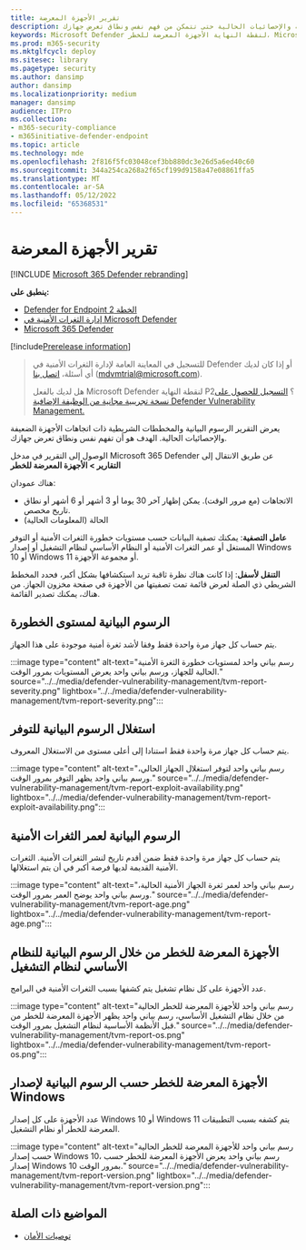 ```yaml
---
title: تقرير الأجهزة المعرضة
description: تقرير يعرض اتجاهات الجهاز الضعيفة والإحصائيات الحالية حتى تتمكن من فهم نفس ونطاق تعرض جهازك.
keywords: Microsoft Defender لنقطة النهاية الأجهزة المعرضة للخطر، Microsoft Defender لنقطة النهاية، وأجهزة التلفزيون، وتقليل التهديدات & التعرض للثغرات الأمنية، وتقليل التهديدات والثغرات الأمنية، ومراقبة تكوين الأمان
ms.prod: m365-security
ms.mktglfcycl: deploy
ms.sitesec: library
ms.pagetype: security
ms.author: dansimp
author: dansimp
ms.localizationpriority: medium
manager: dansimp
audience: ITPro
ms.collection:
- m365-security-compliance
- m365initiative-defender-endpoint
ms.topic: article
ms.technology: mde
ms.openlocfilehash: 2f816f5fc03048cef3bb880dc3e26d5a6ed40c60
ms.sourcegitcommit: 344a254ca268a2f65cf199d9158a47e08861ffa5
ms.translationtype: MT
ms.contentlocale: ar-SA
ms.lasthandoff: 05/12/2022
ms.locfileid: "65368531"
---
```

# <a name="vulnerable-devices-report"></a>تقرير الأجهزة المعرضة

[!INCLUDE [Microsoft 365 Defender rebranding](../../includes/microsoft-defender.md)]

**ينطبق على:**

- [Defender for Endpoint الخطة 2](https://go.microsoft.com/fwlink/?linkid=2154037)
- [إدارة الثغرات الأمنية في Microsoft Defender](index.yml)
- [Microsoft 365 Defender](https://go.microsoft.com/fwlink/?linkid=2118804)

[!include[Prerelease information](../../includes/prerelease.md)]

> للتسجيل في المعاينة العامة لإدارة الثغرات الأمنية في Defender أو إذا كان لديك أي أسئلة، [اتصل بنا](mailto:mdvmtrial@microsoft.com) (mdvmtrial@microsoft.com).
>
> هل لديك بالفعل Microsoft Defender لنقطة النهاية P2؟ [التسجيل للحصول على نسخة تجريبية مجانية من الوظيفة الإضافية Defender Vulnerability Management.](https://signup.microsoft.com/get-started/signup?products=5908ecaa-b8a7-4a04-b6c0-d44fd934b6f2)

يعرض التقرير الرسوم البيانية والمخططات الشريطية ذات اتجاهات الأجهزة الضعيفة والإحصائيات الحالية. الهدف هو أن تفهم نفس ونطاق تعرض جهازك.

الوصول إلى التقرير في مدخل Microsoft 365 Defender عن طريق الانتقال إلى **التقارير > الأجهزة المعرضة للخطر**

هناك عمودان:

- الاتجاهات (مع مرور الوقت). يمكن إظهار آخر 30 يوما أو 3 أشهر أو 6 أشهر أو نطاق تاريخ مخصص.
- الحالة (المعلومات الحالية)

**عامل التصفية**: يمكنك تصفية البيانات حسب مستويات خطورة الثغرات الأمنية أو التوفر المستغل أو عمر الثغرات الأمنية أو النظام الأساسي لنظام التشغيل أو إصدار Windows 10 أو Windows 11 أو مجموعة الأجهزة.

**التنقل لأسفل**: إذا كانت هناك نظرة ثاقبة تريد استكشافها بشكل أكبر، فحدد المخطط الشريطي ذي الصلة لعرض قائمة تمت تصفيتها من الأجهزة في صفحة مخزون الجهاز. من هناك، يمكنك تصدير القائمة.

## <a name="severity-level-graphs"></a>الرسوم البيانية لمستوى الخطورة

يتم حساب كل جهاز مرة واحدة فقط وفقا لأشد ثغرة أمنية موجودة على هذا الجهاز.

:::image type="content" alt-text="رسم بياني واحد لمستويات خطورة الثغرة الأمنية الحالية للجهاز، ورسم بياني واحد يعرض المستويات بمرور الوقت." source="../../media/defender-vulnerability-management/tvm-report-severity.png" lightbox="../../media/defender-vulnerability-management/tvm-report-severity.png":::

## <a name="exploit-availability-graphs"></a>استغلال الرسوم البيانية للتوفر

يتم حساب كل جهاز مرة واحدة فقط استنادا إلى أعلى مستوى من الاستغلال المعروف.

:::image type="content" alt-text="رسم بياني واحد لتوفر استغلال الجهاز الحالي، ورسم بياني واحد يظهر التوفر بمرور الوقت." source="../../media/defender-vulnerability-management/tvm-report-exploit-availability.png" lightbox="../../media/defender-vulnerability-management/tvm-report-exploit-availability.png":::

## <a name="vulnerability-age-graphs"></a>الرسوم البيانية لعمر الثغرات الأمنية

يتم حساب كل جهاز مرة واحدة فقط ضمن أقدم تاريخ لنشر الثغرات الأمنية. الثغرات الأمنية القديمة لديها فرصة أكبر في أن يتم استغلالها.

:::image type="content" alt-text="رسم بياني واحد لعمر ثغرة الجهاز الأمنية الحالية، ورسم بياني واحد يوضح العمر بمرور الوقت." source="../../media/defender-vulnerability-management/tvm-report-age.png" lightbox="../../media/defender-vulnerability-management/tvm-report-age.png":::

## <a name="vulnerable-devices-by-operating-system-platform-graphs"></a>الأجهزة المعرضة للخطر من خلال الرسوم البيانية للنظام الأساسي لنظام التشغيل

عدد الأجهزة على كل نظام تشغيل يتم كشفها بسبب الثغرات الأمنية في البرامج.

:::image type="content" alt-text="رسم بياني واحد للأجهزة المعرضة للخطر الحالية من خلال نظام التشغيل الأساسي، رسم بياني واحد يظهر الأجهزة المعرضة للخطر من قبل الأنظمة الأساسية لنظام التشغيل بمرور الوقت." source="../../media/defender-vulnerability-management/tvm-report-os.png" lightbox="../../media/defender-vulnerability-management/tvm-report-os.png":::

## <a name="vulnerable-devices-by-windows-version-graphs"></a>الأجهزة المعرضة للخطر حسب الرسوم البيانية لإصدار Windows

عدد الأجهزة على كل إصدار Windows 10 أو Windows 11 يتم كشفه بسبب التطبيقات المعرضة للخطر أو نظام التشغيل.

:::image type="content" alt-text="رسم بياني واحد للأجهزة المعرضة للخطر الحالية حسب إصدار Windows 10، رسم بياني واحد يعرض الأجهزة المعرضة للخطر حسب إصدار Windows 10 بمرور الوقت." source="../../media/defender-vulnerability-management/tvm-report-version.png" lightbox="../../media/defender-vulnerability-management/tvm-report-version.png":::

## <a name="related-topics"></a>المواضيع ذات الصلة

- [توصيات الأمان](tvm-security-recommendation.md)
